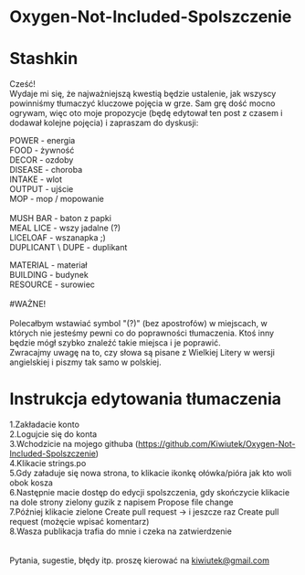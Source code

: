 # Oxygen-Not-Included-Spolszczenie<br>
# Stashkin<br> 
Cześć!<br> 
Wydaje mi się, że najważniejszą kwestią będzie ustalenie, jak wszyscy powinniśmy tłumaczyć kluczowe pojęcia w grze. Sam grę dość mocno ogrywam, więc oto moje propozycje (będę edytował ten post z czasem i dodawał kolejne pojęcia) i zapraszam do dyskusji:<br> 

POWER - energia <br> 
FOOD - żywność <br> 
DECOR - ozdoby <br> 
DISEASE - choroba <br> 
INTAKE - wlot <br> 
OUTPUT - ujście <br> 
MOP - mop / mopowanie<br> 
<br> 
MUSH BAR - baton z papki <br> 
MEAL LICE - wszy jadalne (?) <br> 
LICELOAF - wszanapka ;) <br> 
DUPLICANT \ DUPE - duplikant <br> 

MATERIAL - materiał <br> 
BUILDING - budynek <br> 
RESOURCE - surowiec <br> 
<br> 
#WAŻNE!<br> 
<br> 
Polecałbym wstawiać symbol "(?)" (bez apostrofów) w miejscach, w których nie jesteśmy pewni co do poprawności tłumaczenia. Ktoś inny będzie mógł szybko znaleźć takie miejsca i je poprawić.<br> 
Zwracajmy uwagę na to, czy słowa są pisane z Wielkiej Litery w wersji angielskiej i piszmy tak samo w polskiej.<br> 

# Instrukcja edytowania tłumaczenia
1.Zakładacie konto<br>
2.Logujcie się do konta<br>
3.Wchodzicie na mojego githuba (https://github.com/Kiwiutek/Oxygen-Not-Included-Spolszczenie)<br>
4.Klikacie strings.po<br>
5.Gdy załaduje się nowa strona, to klikacie ikonkę ołówka/pióra jak kto woli obok kosza<br>
6.Następnie macie dostęp do edycji spolszczenia, gdy skończycie klikacie na dole strony zielony guzik z napisem Propose file change<br>
7.Później klikacie zielone Create pull request -> i jeszcze raz Create pull request (możęcie wpisać komentarz)<br>
8.Wasza publikacja trafia do mnie i czeka na zatwierdzenie <br>
<br><br>
Pytania, sugestie, błędy itp. proszę kierować na kiwiutek@gmail.com
